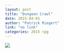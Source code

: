 ```yaml
---
layout: post
title: "Dungeon Crawl"
date: 2015-04-01
author: "Patrick Riegert"
link: "no link"
categories: 2015 rpg
---
```

![]({{site.url}}/2015images/DungeonCrawl.jpg)
